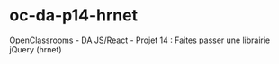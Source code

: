 # oc-da-p14-hrnet
OpenClassrooms - DA JS/React - Projet 14 : Faites passer une librairie jQuery (hrnet)
